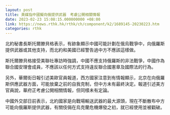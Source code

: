 ```yaml
---
layout: post
title: 美媒指中國擬向俄提供武器　考慮公開相關情報
date: 2023-02-23 15:08:15.000000000 +08:00
link: https://news.rthk.hk/rthk/ch/component/k2/1689145-20230223.htm
categories: rthk
---
```


北約秘書長斯托爾滕貝格表示，有跡象顯示中國可能計劃在俄烏戰爭中，向俄羅斯提供武器或其他支持，而北約和美國已經警告過中方不應該這樣做。

斯托爾滕貝格接受美聯社專訪時強調，中國不應支持俄羅斯的非法戰爭，中國作為聯合國安理會成員，不應該以任何方式支持違反聯合國憲章及國際法的行為。

另外，華爾街日報引述美歐官員報道，西方國家注意到有情報顯示，北京在向俄羅斯供應武器方面，可能放棄之前的自我克制，但中方未有最終決定。報道引述美方官員說，華府正考慮公開相關情報，但同樣未有定論。

中國外交部日前表示，北約國家是向戰場輸送武器的最大源頭，現在不斷散布中方可能向俄羅斯提供武器，有關伎倆在烏克蘭危機爆發之初，就已經使用並被戳破。
